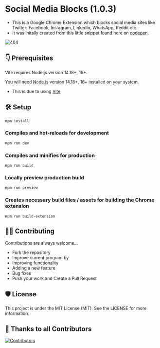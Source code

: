 Social Media Blocks (1.0.3)
=== 

- This is a Google Chrome Extension which blocks social media sites like Twitter: Facebook, Instagram, LinkedIn, WhatsApp, Reddit etc..
- It was initally created from this little snippet found here on [codepen](https://codepen.io/nhatanh17/full/VwwVmLK).

![404](https://user-images.githubusercontent.com/101202952/180646836-c7affe54-7709-43b3-bb22-b1c3ed708897.gif)

## 👇 Prerequisites
Vite requires Node.js version 14.18+, 16+. 

You will need [Node.js](https://nodejs.org) version 14.18+, 16+ installed on your system.
- This is due to using [Vite](https://vitejs.dev/)


## 🛠️ Setup

```
npm install
```

### Compiles and hot-reloads for development
```
npm run dev
```

### Compiles and minifies for production
```
npm run build
```

### Locally preview production build
```
npm run preview 
```

### Creates necessary build files / assets for building the Chrome extension
```
npm run build-extension
```

## 👨‍💻 Contributing

Contributions are always welcome...

 - Fork the repository
 - Improve current program by
 - Improving functionality
 - Adding a new feature
 - Bug fixes
 - Push your work and Create a Pull Request
 
## 🛡️ License
 
This project is under the MIT License (MIT). See the LICENSE for more information.

## 💪 Thanks to all Contributors

[![Contributors](https://contrib.rocks/image?repo=JavascriptDon/Social-Media-Blocks-Extension)](https://github.com/JavascriptDon/Social-Media-Blocks-Extension/graphs/contributors)

